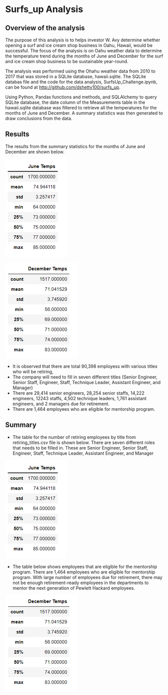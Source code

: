 # Surfs_up Analysis


## Overview of the analysis
The purpose of this analysis is to helps investor W. Avy determine whether opening a surf and ice cream shop business in Oahu, Hawaii, would be successful. The focus of the analysis is on Oahu weather data to determine the temperature trend during the months of June and December for the surf and ice cream shop business to be sustainable year-round.

The analysis was performed using the Ohahu weather data from 2010 to 2017 that was stored in a SQLite database, hawaii.sqlite. The SQLite databas file and the code for the data analysis, SurfsUp_Challenge.ipynb, can be found at http://github.com/dshetty100/surfs_up. 

Using Python, Pandas functions and methods, and SQLAlchemy to query SQLite database, the date column of the Measurements table in the hawaii.sqlite database was filtered to retrieve all the temperatures for the months of June and December. A summary statistics was then generated to draw conclusions from the data.

## Results
The results from the summary statistics for the months of June and December are shown below.

![Figure1](/Images/Temp_June.PNG)

![Figure2](/Images/Temp_Dec.PNG)

- It is observed that there are total 90,398 employess with various titles who will be retiring,
- The company will need to fill in seven different titles (Senior Engineer, Senior Staff, Engineer, Staff, Technique Leader, Assistant Engineer, and Manager)
- There are 29,414 senior engineers, 28,254 senior staffs, 14,222 engineers, 12243 staffs, 4,502 technique leaders, 1,761 assistant engineers, and 2 
  managers due for retirement.
- There are 1,464 employees who are eligible for mentorship program.


## Summary
- The table for the number of retiring employees by title from retiring_titles.csv file is shown below. There are seven different roles that needs to be filled in. These are Senior Engineer, Senior Staff, Engineer, Staff, Technique Leader, Assistant Engineer, and Manager

![Figure1](/Images/Temp_June.PNG)

- The table below shows employees that are eligible for the mentorship program. There are 1,464 employees who are eligible for mentorship program. With large number of 
employees due for retirement, there may not be enough retirement-ready employees in the departments to mentor the next generation of Pewlett Hackard employees.

![Figure2](/Images/Temp_Dec.PNG)
